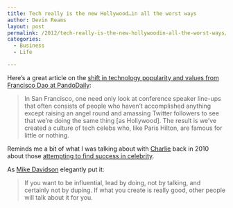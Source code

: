 ```yaml
---
title: Tech really is the new Hollywood…in all the worst ways
author: Devin Reams
layout: post
permalink: /2012/tech-really-is-the-new-hollywoodin-all-the-worst-ways/
categories:
  - Business
  - Life

---
```

Here&#8217;s a great article on the [shift in technology popularity and values from Francisco Dao at PandoDaily][1]:

> In San Francisco, one need only look at conference speaker line-ups that often consists of people who haven’t accomplished anything except raising an angel round and amassing Twitter followers to see that we’re doing the same thing [as Hollywood]. The result is we’ve created a culture of tech celebs who, like Paris Hilton, are famous for little or nothing.

Reminds me a bit of what I was talking about with [Charlie][2] back in 2010 about those [attempting to find success in celebrity][3].

As [Mike Davidson][4] elegantly put it:

> If you want to be influential, lead by doing, not by talking, and certainly not by duping. If what you create is really good, other people will talk about it for you.

 [1]: http://pandodaily.com/2012/11/13/tech-really-is-the-new-hollywood-in-all-the-worst-ways/
 [2]: http://charliehoehn.com/
 [3]: https://devin.reams.me/2010/achieving-success-influence-through-popularity-attention/
 [4]: http://www.mikeindustries.com/blog/archive/2010/01/never-dupe-your-readers